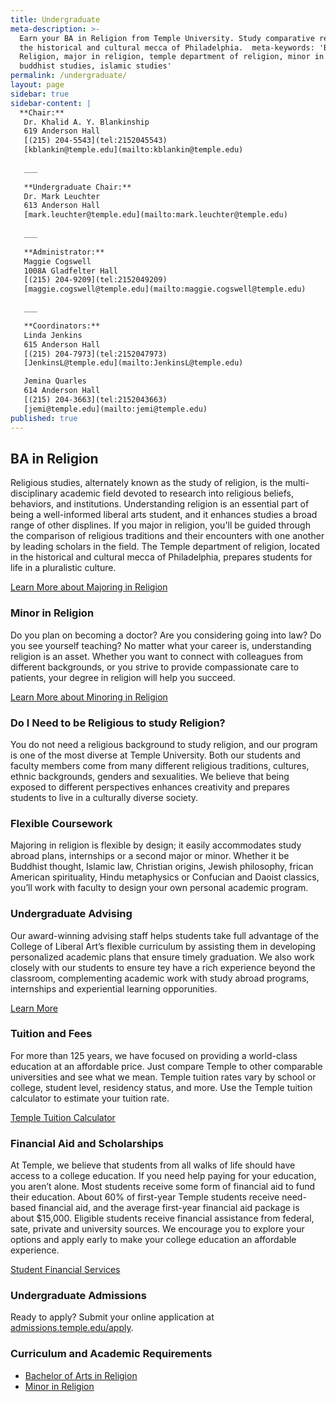 ```yaml
---
title: Undergraduate
meta-description: >-
  Earn your BA in Religion from Temple University. Study comparative religion in
  the historical and cultural mecca of Philadelphia.  meta-keywords: 'BA in
  Religion, major in religion, temple department of religion, minor in religion,
  buddhist studies, islamic studies'
permalink: /undergraduate/
layout: page
sidebar: true
sidebar-content: |
  **Chair:**  
   Dr. Khalid A. Y. Blankinship  
   619 Anderson Hall  
   [(215) 204-5543](tel:2152045543)  
   [kblankin@temple.edu](mailto:kblankin@temple.edu)  
   
   ___
   
   **Undergraduate Chair:**  
   Dr. Mark Leuchter  
   613 Anderson Hall    
   [mark.leuchter@temple.edu](mailto:mark.leuchter@temple.edu)  
   
   ___
   
   **Administrator:**  
   Maggie Cogswell  
   1008A Gladfelter Hall   
   [(215) 204-9209](tel:2152049209)  
   [maggie.cogswell@temple.edu](mailto:maggie.cogswell@temple.edu)  
   
   ___

   **Coordinators:**  
   Linda Jenkins  
   615 Anderson Hall    
   [(215) 204-7973](tel:2152047973)   
   [JenkinsL@temple.edu](mailto:JenkinsL@temple.edu)  

   Jemina Quarles  
   614 Anderson Hall    
   [(215) 204-3663](tel:2152043663)  
   [jemi@temple.edu](mailto:jemi@temple.edu)
published: true
---
```

## BA in Religion
Religious studies, alternately known as the study of religion, is the multi-disciplinary academic field devoted to research into religious beliefs, behaviors, and institutions. Understanding religion is an essential part of being a well-informed liberal arts student, and it enhances studies a broad range of other displines. If you major in religion, you'll be guided through the comparison of religious traditions and their encounters with one another by leading scholars in the field. The Temple department of religion, located in the historical and cultural mecca of Philadelphia, prepares students for life in a pluralistic culture.

[Learn More about Majoring in Religion](http://bulletin.temple.edu/undergraduate/liberal-arts/religion/ba-religion/)

### Minor in Religion
Do you plan on becoming a doctor? Are you considering going into law? Do you see yourself teaching? No matter what your career is, understanding religion is an asset. Whether you want to connect with colleagues from different backgrounds, or you strive to provide compassionate care to patients, your degree in religion will help you succeed.

[Learn More about Minoring in Religion](http://bulletin.temple.edu/undergraduate/liberal-arts/africology-african-american-studies/minor-africology-african-american-studies/)

### Do I Need to be Religious to study Religion?
You do not need a religious background to study religion, and our program is one of the most diverse at Temple University. Both our students and faculty members come from many different religious traditions, cultures, ethnic backgrounds, genders and sexualities. We believe that being exposed to different perspectives enhances creativity and prepares students to live in a culturally diverse society.

### Flexible Coursework
Majoring in religion is flexible by design; it easily accommodates study abroad plans, internships or a second major or minor. Whether it be Buddhist thought, Islamic law, Christian origins, Jewish philosophy, frican American spirituality, Hindu metaphysics or Confucian and Daoist classics, you’ll work with faculty to design your own personal academic program.

### Undergraduate Advising
Our award-winning advising staff helps students take full advantage of the College of Liberal Art’s flexible curriculum by assisting them in developing personalized academic plans that ensure timely graduation. We also work closely with our students to ensure tey have a rich experience beyond the classroom, complementing academic work with study abroad programs, internships and experiential learning opporunities.

[Learn More](https://liberalarts.temple.edu/advising)

### Tuition and Fees
For more than 125 years, we have focused on providing a world-class education at an affordable price. Just compare Temple to other comparable universities and see what we mean. Temple tuition rates vary by school or college, student level, residency status, and more. Use the Temple tuition calculator to estimate your tuition rate.

[Temple Tuition Calculator](https://bursar.temple.edu/tuition-and-fees/tuition-rates)

### Financial Aid and Scholarships
At Temple, we believe that students from all walks of life should have access to a college education. If you need help paying for your education, you aren’t alone. Most students receive some form of financial aid to fund their education. About 60% of first-year Temple students receive need-based financial aid, and the average first-year financial aid package is about $15,000. Eligible students receive financial assistance from federal, sate, private and university sources. We encourage you to explore your options and apply early to make your college education an affordable experience. 

[Student Financial Services](https://sfs.temple.edu/financial-aid-types)

### Undergraduate Admissions

Ready to apply? Submit your online application at [admissions.temple.edu/apply](http://admissions.temple.edu/apply).

### Curriculum and Academic Requirements
- [Bachelor of Arts in Religion](http://bulletin.temple.edu/undergraduate/liberal-arts/religion/ba-religion/)
- [Minor in Religion](http://bulletin.temple.edu/undergraduate/liberal-arts/religion/minor-religion/)
